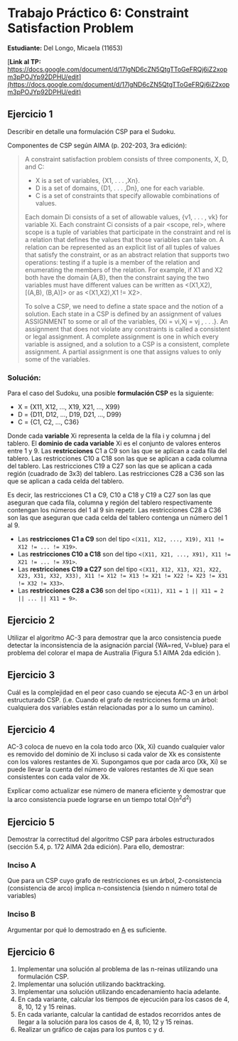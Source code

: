 # Trabajo Práctico 6: Constraint Satisfaction Problem
**Estudiante:** Del Longo, Micaela (11653)

[**Link al TP:** https://docs.google.com/document/d/17lgND6cZN5QtgTToGeFRQj6iZ2xopm3pPOJYp92DPHU/edit](https://docs.google.com/document/d/17lgND6cZN5QtgTToGeFRQj6iZ2xopm3pPOJYp92DPHU/edit)

## Ejercicio 1
Describir en detalle una formulación CSP para el Sudoku.

Componentes de CSP según AIMA (p. 202-203, 3ra edición):

> A constraint satisfaction problem consists of three components, X, D, and C:
> - X is a set of variables, {X1, . . . ,Xn}.
> - D is a set of domains, {D1, . . . ,Dn}, one for each variable.
> - C is a set of constraints that specify allowable combinations of values.
>
> Each domain Di consists of a set of allowable values, {v1, . . . , vk} for variable Xi. Each
constraint Ci consists of a pair <scope, rel>, where scope is a tuple of variables that participate
in the constraint and rel is a relation that defines the values that those variables can take on. A
relation can be represented as an explicit list of all tuples of values that satisfy the constraint,
or as an abstract relation that supports two operations: testing if a tuple is a member of the
relation and enumerating the members of the relation. For example, if X1 and X2 both have
the domain {A,B}, then the constraint saying the two variables must have different values
can be written as <(X1,X2), [(A,B), (B,A)]> or as <(X1,X2),X1 != X2>.
> 
> To solve a CSP, we need to define a state space and the notion of a solution. Each
state in a CSP is defined by an assignment of values ASSIGNMENT to some or all of the variables, {Xi =
vi,Xj = vj , . . .}. An assignment that does not violate any constraints is called a consistent
or legal assignment. A complete assignment is one in which every variable is assigned, and
a solution to a CSP is a consistent, complete assignment. A partial assignment is one that
assigns values to only some of the variables.

### Solución:

Para el caso del Sudoku, una posible **formulación CSP** es la siguiente:

- X = {X11, X12, ..., X19, X21, ..., X99}
- D = {D11, D12, ..., D19, D21, ..., D99}
- C = {C1, C2, ..., C36}

Donde cada **variable** Xi representa la celda de la fila i y columna j del tablero. El **dominio de cada variable** Xi 
es el conjunto de valores enteros entre 1 y 9. Las **restricciones** C1 a C9 son las que se aplican a cada fila del 
tablero. Las restricciones C10 a C18 son las que se aplican a cada columna del tablero. Las restricciones C19 a C27 son 
las que se aplican a cada región (cuadrado de 3x3) del tablero. Las restricciones C28 a C36 son las que se aplican a 
cada celda del tablero.

Es decir, las restricciones C1 a C9, C10 a C18 y C19 a C27 son las que aseguran que cada fila, columna y región del tablero
respectivamente contengan los números del 1 al 9 sin repetir. Las restricciones C28 a C36 son las que aseguran que cada
celda del tablero contenga un número del 1 al 9.

- Las **restricciones C1 a C9** son del tipo ``<(X11, X12, ..., X19), X11 != X12 != ... != X19>``. 
- Las **restricciones C10 a C18** son del tipo ``<(X11, X21, ..., X91), X11 != X21 != ... != X91>``.
- Las **restricciones C19 a C27** son del tipo ``<(X11, X12, X13, X21, X22, X23, X31, X32, X33), X11 != X12 != X13 != X21 != X22 != X23 != X31 != X32 != X33>``.
- Las **restricciones C28 a C36** son del tipo ``<(X11), X11 = 1 || X11 = 2 || ... || X11 = 9>``.

## Ejercicio 2
Utilizar el algoritmo AC-3 para demostrar que la arco consistencia puede detectar la inconsistencia de la asignación 
parcial {WA=red, V=blue} para el problema del colorar el mapa de Australia (Figura 5.1 AIMA 2da edición ).

## Ejercicio 3
Cuál es la complejidad en el peor caso cuando se ejecuta AC-3 en un árbol estructurado CSP. (i.e. Cuando el grafo de
restricciones forma un árbol: cualquiera dos variables están relacionadas por a lo sumo un camino).

## Ejercicio 4
AC-3 coloca de nuevo en la cola todo arco (Xk, Xi) cuando cualquier valor es removido del dominio de Xi incluso si 
cada valor de Xk es consistente con los valores restantes de Xi. Supongamos que por  cada arco (Xk, Xi) se puede llevar 
la cuenta del número de valores restantes de Xi que sean consistentes con cada valor de Xk. 

Explicar como actualizar ese número de manera eficiente y demostrar que la arco consistencia puede lograrse en un tiempo
total O(n<sup>2</sup>d<sup>2</sup>)

## Ejercicio 5
Demostrar la correctitud del algoritmo CSP para árboles estructurados (sección 5.4, p. 172 AIMA 2da edición). Para 
ello, demostrar:

### Inciso A
Que para un CSP cuyo grafo de restricciones es un árbol, 2-consistencia (consistencia de arco) implica n-consistencia 
(siendo n número total de variables)

### Inciso B
Argumentar por qué lo demostrado en [A](#inciso-A) es suficiente.

## Ejercicio 6
1. Implementar una solución al problema de las n-reinas utilizando una formulación CSP.
2. Implementar una solución utilizando backtracking.
3. Implementar una solución utilizando encadenamiento hacia adelante. 
4. En cada variante, calcular los tiempos de ejecución para los casos de 4, 8, 10, 12 y 15 reinas. 
5. En cada variante, calcular la cantidad de estados recorridos antes de llegar a la solución para los casos de 4, 8, 
10, 12 y 15 reinas. 
6. Realizar un gráfico de cajas para los puntos c y d.
